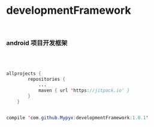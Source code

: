 # developmentFramework<br><br>
### android 项目开发框架<br><br>
```java


allprojects {
		repositories {
			...
			maven { url 'https://jitpack.io' }
		}
	}


compile 'com.github.Mypyx:developmentFramework:1.0.1'


